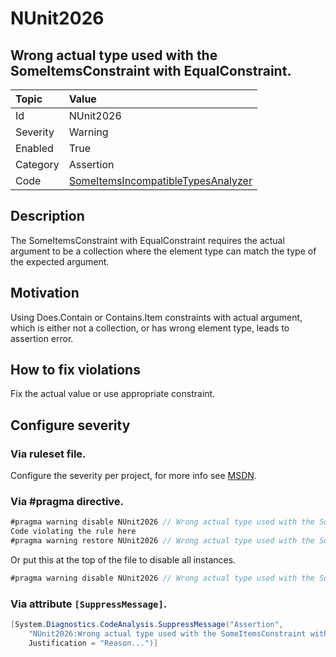 # NUnit2026

## Wrong actual type used with the SomeItemsConstraint with EqualConstraint.

| Topic    | Value
| :--      | :--
| Id       | NUnit2026
| Severity | Warning
| Enabled  | True
| Category | Assertion
| Code     | [SomeItemsIncompatibleTypesAnalyzer](https://github.com/nunit/nunit.analyzers/blob/0.4.0/src/nunit.analyzers/SomeItemsIncompatibleTypes/SomeItemsIncompatibleTypesAnalyzer.cs)

## Description

The SomeItemsConstraint with EqualConstraint requires the actual argument to be a collection where the element type can match the type of the expected argument.

## Motivation

Using Does.Contain or Contains.Item constraints with actual argument, which is either not a collection, or has wrong element type, leads to assertion error.

## How to fix violations

Fix the actual value or use appropriate constraint.

<!-- start generated config severity -->
## Configure severity

### Via ruleset file.

Configure the severity per project, for more info see [MSDN](https://msdn.microsoft.com/en-us/library/dd264949.aspx).

### Via #pragma directive.

```csharp
#pragma warning disable NUnit2026 // Wrong actual type used with the SomeItemsConstraint with EqualConstraint.
Code violating the rule here
#pragma warning restore NUnit2026 // Wrong actual type used with the SomeItemsConstraint with EqualConstraint.
```

Or put this at the top of the file to disable all instances.

```csharp
#pragma warning disable NUnit2026 // Wrong actual type used with the SomeItemsConstraint with EqualConstraint.
```

### Via attribute `[SuppressMessage]`.

```csharp
[System.Diagnostics.CodeAnalysis.SuppressMessage("Assertion",
    "NUnit2026:Wrong actual type used with the SomeItemsConstraint with EqualConstraint.",
    Justification = "Reason...")]
```
<!-- end generated config severity -->
